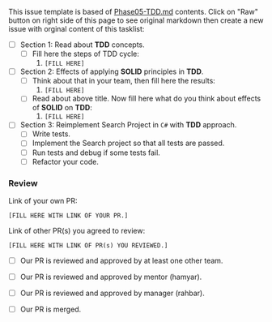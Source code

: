 This issue template is based of [Phase05-TDD.md](https://github.com/Star-Academy/codestar-internship/blob/master/Projects/Phase05-TDD.md) contents.
Click on "Raw" button on right side of this page to see original markdown then create a new issue with orginal content of this tasklist:


- [ ] Section 1: Read about **TDD** concepts.
    - [ ] Fill here the steps of TDD cycle:
        1. `[FILL HERE]`
- [ ] Section 2: Effects of applying **SOLID** principles in **TDD**.
    - [ ] Think about that in your team, then fill here the results:
        1. `[FILL HERE]`
    - [ ] Read about above title. Now fill here what do you think about effects of **SOLID** on **TDD**:
        1. `[FILL HERE]`
- [ ] Section 3: Reimplement Search Project in `C#` with **TDD** approach.
    - [ ] Write tests. 
    - [ ] Implement the Search project so that all tests are passed.
    - [ ] Run tests and debug if some tests fail.
    - [ ] Refactor your code.

### Review

Link of your own PR:

`[FILL HERE WITH LINK OF YOUR PR.]`

Link of other PR(s) you agreed to review:

`[FILL HERE WITH LINK OF PR(s) YOU REVIEWED.]`


- [ ] Our PR is reviewed and approved by at least one other team.

- [ ] Our PR is reviewed and approved by mentor (hamyar).

- [ ] Our PR is reviewed and approved by manager (rahbar).

- [ ] Our PR is merged.
